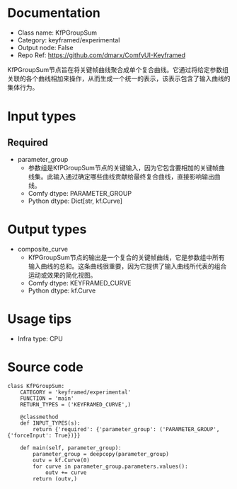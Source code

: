 # Documentation
- Class name: KfPGroupSum
- Category: keyframed/experimental
- Output node: False
- Repo Ref: https://github.com/dmarx/ComfyUI-Keyframed

KfPGroupSum节点旨在将关键帧曲线聚合成单个复合曲线。它通过将给定参数组关联的各个曲线相加来操作，从而生成一个统一的表示，该表示包含了输入曲线的集体行为。

# Input types
## Required
- parameter_group
    - 参数组是KfPGroupSum节点的关键输入，因为它包含要相加的关键帧曲线集。此输入通过确定哪些曲线贡献给最终复合曲线，直接影响输出曲线。
    - Comfy dtype: PARAMETER_GROUP
    - Python dtype: Dict[str, kf.Curve]

# Output types
- composite_curve
    - KfPGroupSum节点的输出是一个复合的关键帧曲线，它是参数组中所有输入曲线的总和。这条曲线很重要，因为它提供了输入曲线所代表的组合运动或效果的简化视图。
    - Comfy dtype: KEYFRAMED_CURVE
    - Python dtype: kf.Curve

# Usage tips
- Infra type: CPU

# Source code
```
class KfPGroupSum:
    CATEGORY = 'keyframed/experimental'
    FUNCTION = 'main'
    RETURN_TYPES = ('KEYFRAMED_CURVE',)

    @classmethod
    def INPUT_TYPES(s):
        return {'required': {'parameter_group': ('PARAMETER_GROUP', {'forceInput': True})}}

    def main(self, parameter_group):
        parameter_group = deepcopy(parameter_group)
        outv = kf.Curve(0)
        for curve in parameter_group.parameters.values():
            outv += curve
        return (outv,)
```